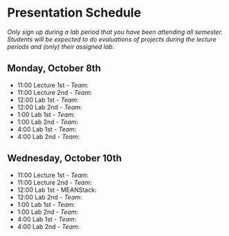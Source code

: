 Presentation Schedule
=====================
*Only sign up during a lab period that you have been attending all semester. Students will be expected to do evaluations of projects during the lecture periods and (only) their assigned lab.*


Monday, October 8th
-------------------

  * 11:00 Lecture 1st - *Team*: 
  * 11:00 Lecture 2nd - *Team*: 
  * 12:00 Lab 1st - *Team*: 
  * 12:00 Lab 2nd - *Team*:
  * 1:00 Lab 1st - *Team*: 
  * 1:00 Lab 2nd - *Team*: 
  * 4:00 Lab 1st - *Team*: 
  * 4:00 Lab 2nd - *Team*:


Wednesday, October 10th
-----------------------

  * 11:00 Lecture 1st - *Team*: 
  * 11:00 Lecture 2nd - *Team*: 
  * 12:00 Lab 1st - MEANStack: 
  * 12:00 Lab 2nd - *Team*:
  * 1:00 Lab 1st - *Team*: 
  * 1:00 Lab 2nd - *Team*: 
  * 4:00 Lab 1st - *Team*: 
  * 4:00 Lab 2nd - *Team*:
